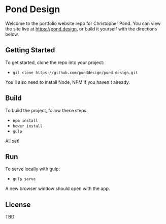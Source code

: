 # Pond Design
Welcome to the portfolio website repo for Christopher Pond. You can view the site live at https://pond.design, or build it yourself with the directions below.

## Getting Started
To get started, clone the repo into your project:

- `git clone https://github.com/ponddesign/pond.design.git`

You'll also need to install Node, NPM if you haven't already.

## Build
To build the project, follow these steps:

- `npm install`
- `bower install`
- `gulp`

All set!


## Run
To serve locally with gulp:

- `gulp serve`

A new browser window should open with the app.



## License
TBD